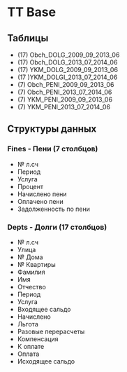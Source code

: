 # TT Base

## Таблицы

- (17) Obch_DOLG_2009_09_2013_06
- (17) Obch_DOLG_2013_07_2014_06
- (17) YKM_DOLG_2009_09_2013_06
- (17 )YKM_DOLGI_2013_07_2014_06
- (7) Obch_PENI_2009_09_2013_06
- (7) Obch_PENI_2013_07_2014_06
- (7) YKM_PENI_2009_09_2013_06
- (7) YKM_PENI_2013_07_2014_06

## Структуры данных

### Fines - Пени (7 столбцов)

* № л.сч
* Период
* Услуга
* Процент
* Начислено пени
* Оплачено пени
* Задолженность по пени

### Depts - Долги (17 столбцов)

* № л.сч
* Улица
* № Дома
* № Квартиры
* Фамилия
* Имя
* Отчество
* Период
* Услуга
* Входящее сальдо
* Начислено
* Льгота
* Разовые перерасчеты
* Компенсация
* К оплате
* Оплата
* Исходящее сальдо
